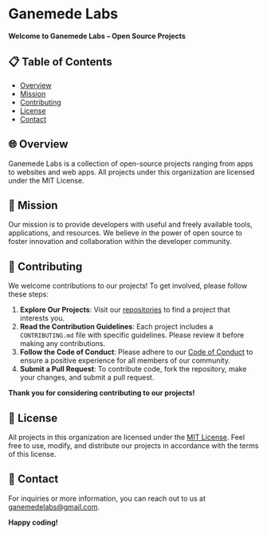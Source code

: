 # Ganemede Labs

**Welcome to Ganemede Labs – Open Source Projects**

## 📋 Table of Contents

-   [Overview](#-overview)
-   [Mission](#-mission)
-   [Contributing](#-contributing)
-   [License](#-license)
-   [Contact](#-contact)

## 🌐 Overview

Ganemede Labs is a collection of open-source projects ranging from apps to websites and web apps. All projects under this organization are licensed under the MIT License.

## 🚀 Mission

Our mission is to provide developers with useful and freely available tools, applications, and resources. We believe in the power of open source to foster innovation and collaboration within the developer community.

## 🤝 Contributing

We welcome contributions to our projects! To get involved, please follow these steps:

1. **Explore Our Projects**: Visit our [repositories](https://github.com/ganemedelabs) to find a project that interests you.
2. **Read the Contribution Guidelines**: Each project includes a `CONTRIBUTING.md` file with specific guidelines. Please review it before making any contributions.
3. **Follow the Code of Conduct**: Please adhere to our [Code of Conduct](CODE_OF_CONDUCT.md) to ensure a positive experience for all members of our community.
4. **Submit a Pull Request**: To contribute code, fork the repository, make your changes, and submit a pull request.

**Thank you for considering contributing to our projects!**

## 📜 License

All projects in this organization are licensed under the [MIT License](LICENSE). Feel free to use, modify, and distribute our projects in accordance with the terms of this license.

## 📧 Contact

For inquiries or more information, you can reach out to us at [ganemedelabs@gmail.com](mailto:ganemedelabs@gmail.com).

**Happy coding!**
